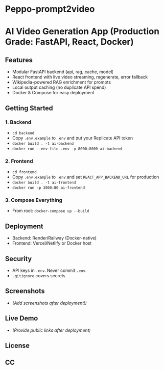 # Peppo-prompt2video

# AI Video Generation App (Production Grade: FastAPI, React, Docker)

## Features
- Modular FastAPI backend (api, rag, cache, model)
- React frontend with live video streaming, regenerate, error fallback
- Wikipedia-powered RAG enrichment for prompts
- Local output caching (no duplicate API spend)
- Docker & Compose for easy deployment

## Getting Started

### 1. Backend
- `cd backend`
- Copy `.env.example` to `.env` and put your Replicate API token
- `docker build . -t ai-backend`
- `docker run --env-file .env -p 8000:8000 ai-backend`

### 2. Frontend
- `cd frontend`
- Copy `.env.example` to `.env` and set `REACT_APP_BACKEND_URL` for production
- `docker build . -t ai-frontend`
- `docker run -p 3000:80 ai-frontend`

### 3. Compose Everything
- From root: `docker-compose up --build`

## Deployment
- Backend: Render/Railway (Docker-native)
- Frontend: Vercel/Netlify or Docker host

## Security
- API keys in `.env`. Never commit `.env`.
- `.gitignore` covers secrets.

## Screenshots
- _(Add screenshots after deployment!)_

## Live Demo
- _(Provide public links after deployment)_

## License
CC
---


